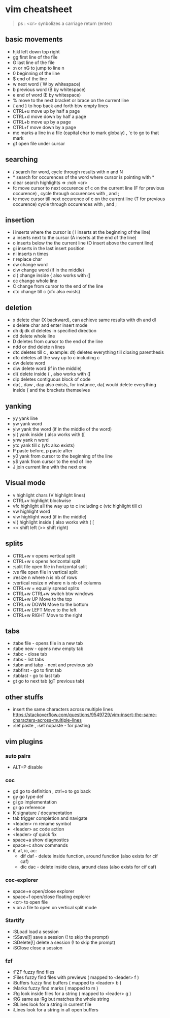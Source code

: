 # vim cheatsheet 
> ps : \<cr> synbolizes a carriage return (enter)
## basic movements
+ hjkl left down top right
+ gg first line of the file
+ G last line of the file
+ :n or nG to jump to line n
+ 0 beginning of the line
+ $ end of the line
+ w next word ( W by whitespace)
+ b previous word (B by whitespace)
+ e end of word (E by whitespace)
+ % move to the next bracket or brace on the current line 
+ { and } to hop back and forth btw empty lines
+ CTRL+u move up by half a page
+ CTRL+d move down by half a page
+ CTRL+b move up by a page
+ CTRL+f move down by a page
+ mc marks a line in a file (capital char to mark globaly) , 'c to go to that mark
+ gf open file under cursor
## searching
+ / search for word, cycle through results with n and N 
+ \* search for occurences of the word where cursor is pointing with * 
+ clear search highlights => :noh \<cr> 
+ fc move cursor to next occurence of c on the current line (F for previous occurence) , cycle through occurences with , and ;
+ tc move cursor till next occurence of c on the current line (T for previous occurence) cycle through occurences with , and ;
## insertion
+ i inserts where the cursor is ( I inserts at the beginning of the line)
+ a inserts next to the cursor (A inserts at the end of the line)
+ o inserts below the the current line (O insert above the current line)
+ gi inserts in the last insert position
+ ni inserts n times
+ r replace char
+ cw change word
+ ciw change word (if in the middle)
+ ci{ change inside { also works with ([
+ cc change whole line
+ C change from cursor to the end of the line
+ ctc change till c (cfc also exists)
## deletion
+ x delete char (X backward), can achieve same results with dh and dl 
+ s delete char and enter insert mode
+ dh dj dk dl deletes in specified direction
+ dd delete whole line
+ D deletes from cursor to the end of the line
+ ndd or dnd delete n lines
+ dtc deletes till c , example: dt) deletes everything till closing parenthesis
+ dfc deletes all the way up to c including c
+ dw delete word
+ diw delete word (if in the middle)
+ di{ delete inside { , also works with ([
+ dip deletes contiguous block of code
+ da{ , daw , dap also exists, for instance, da{ would delete everything inside { and the brackets themselves
## yanking
+ yy yank line
+ yw yank word
+ yiw yank the word (if in the middle of the word)
+ yi{ yank inside { also works with ([ 
+ ynw yank n word
+ ytc yank till c (yfc also exists)
+ P paste before, p paste after
+ y0 yank from cursor to the beginning of the line
+ y$ yank from cursor to the end of line
+ J join current line with the next one
## Visual mode
+ v highlight chars (V highlight lines)
+ CTRL+v highlight blockwise 
+ vfc highlight all the way up to c including c (vtc highlight till c) 
+ vw highlight word
+ viw highlight word (if in the middle) 
+ vi{ highlight inside { also works with ( [ 
+ << shift left (>> shift right)
## splits
+ CTRL+w v opens vertical split
+ CTRL+w s opens horizontal split 
+ :split file  open file in horizontal split 
+ :vs file  open file in vertical split
+ :resize n  where n is nb of rows 
+ :vertical resize n  where n is nb of columns 
+ CTRL+w = equally spread splits
+ CTRL+w CTRL+w switch btw windows
+ CTRL+w UP     Move to the top 
+ CTRL+w DOWN   Move to the bottom 
+ CTRL+w LEFT   Move to the left 
+ CTRL+w RIGHT  Move to the right 
## tabs
+ :tabe file - opens file in a new tab
+ :tabe new - opens new empty tab
+ :tabc - close tab
+ :tabs - list tabs
+ :tabn and tabp - next and previous tab
+ :tabfirst - go to first tab
+ :tablast - go to last tab
+ gt go to next tab (gT previous tab)
## other stuffs
+ insert the same characters across multiple lines https://stackoverflow.com/questions/9549729/vim-insert-the-same-characters-across-multiple-lines
+ :set paste , :set nopaste - for pasting 
## vim plugins
### auto pairs
+ ALT+P disable
### coc
+ gd go to definition , ctrl+o to go back
+ gy go type def
+ gi go implementation
+ gr go reference
+ K signature / documentation
+ tab trigger completion and navigate
+ \<leader> rn rename symbol
+ \<leader> ac code action
+ \<leader> qf quick fix
+ space+a show diagnostics 
+ space+c show commands 
+ if, af, ic, ac:
	+ dif daf - delete inside function, around function (also exists for cif caf)
	+ dic dac - delete inside class, around class (also exists for cif caf)
### coc-explorer
+ space+e open/close explorer
+ space+f open/close floating explorer
+ \<cr> to open file
+ v on a file to open on vertical split mode 
### Startify
+ :SLoad       load a session
+ :SSave[!]    save a session (! to skip the prompt)
+ :SDelete[!]  delete a session (! to skip the prompt)
+ :SClose      close a session
### fzf
+ :FZF fuzzy find files 
+ :Files fuzzy find files with previews ( mapped to \<leader> f ) 
+ :Buffers fuzzy find buffers ( mapped to \<leader> b )
+ :Marks fuzzy find marks ( mapped to <leader>m )
+ :Rg look inside files for a string ( mapped to \<leader> g )
+ :RG same as :Rg but matches the whole string
+ :BLines look for a string in current file
+ :Lines look for a string in all open buffers 
